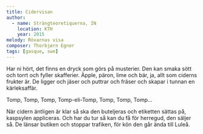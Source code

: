 ```yaml
---
title: Cidervisan
author:
  - name: Strängteoretiquerna, IN
    location: KTH
    year: 2015
melody: Rövarnas visa
composer: Thorbjørn Egner
tags: [gasque, swe]
---
```


Har ni hört, det finns en dryck
som görs på musterier.
Den kan smaka sött och torrt
och fyller skafferier.
Äpple, päron, lime och bär,
ja, allt som ciderns frukter är.
De ligger och jäser och puttrar och fräser
och skapar i tunnan en kärleksaffär.

Tomp, Tomp, Tomp,
Tomp-eli-Tomp, Tomp, Tomp, Tomp...

När cidern äntligen är klar
så ska den buteljeras
och etiketten sättas på,
kaspsylen appliceras.
Och har du tur så kan du få
för herregud, den säljer så.
De länsar butiken och stoppar trafiken,
för kön den går ända till Luleå.
